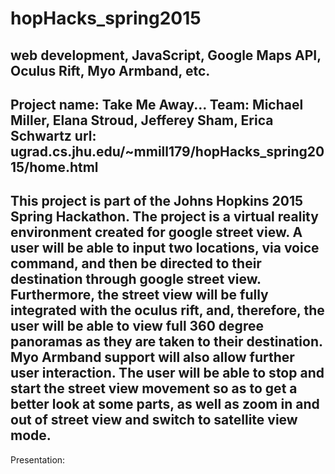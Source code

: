 # hopHacks_spring2015
web development, JavaScript, Google Maps API, Oculus Rift, Myo Armband, etc.
-----------------------------------
Project name: Take Me Away...
Team: Michael Miller, Elana Stroud, Jefferey Sham, Erica Schwartz
url: ugrad.cs.jhu.edu/~mmill179/hopHacks_spring2015/home.html
-----------------------------------
This project is part of the Johns Hopkins 2015 Spring Hackathon. The project is a virtual reality environment created for google street view. A user will be able to input two locations, via voice command, and then be directed to their destination through google street view. Furthermore, the street view will be fully integrated with the oculus rift, and, therefore, the user will be able to view full 360 degree panoramas as they are taken to their destination. Myo Armband support will also allow further user interaction. The user will be able to stop and start the street view movement so as to get a better look at some parts, as well as zoom in and out of street view and switch to satellite view mode.
-----------------------------------
Presentation:
